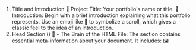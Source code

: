 1. Title and Introduction
🌟 Project Title: Your portfolio's name or title.
📜 Introduction: Begin with a brief introduction explaining what this portfolio represents. Use an emoji like 📜 to symbolize a scroll, which gives a classic feel to the idea of an introduction.
2. Head Section (<head>)
🧠 <head> - The Brain of the HTML File:
The <head> section contains essential meta-information about your document. It includes:
🖼️ <title>: Sets the title of your webpage as it appears on the browser tab.
🎨 <link>: Links to external CSS files for styling, allowing you to control the visual appearance of your portfolio.
⚙️ <script>: Scripts linked in the head control the interactive functionalities or load libraries like jQuery.
3. Body Section (<body>)
🏛️ <body> - The Structure:

The <body> is where all the visible content resides. It’s like the main canvas where everything from text, images, and buttons is drawn.
🔗 <header> - Navigation & Branding:

Typically includes your logo, navigation links, and maybe a headline. This is where users often first interact with your portfolio.
📂 <div> - Containers for Content:

The <div> elements act as containers that hold and organize your content. For example:
📋 Project Sections: Each project might be wrapped in a <div> with descriptions, images, and links.
👤 About Me: A section describing your background and skills.
📞 Contact Information: A <div> containing a form or links to contact you.
📄 <footer> - The Closing Statement:

The <footer> typically contains end-of-page information like:
© Copyright Information: A small copyright notice.
🔗 Social Media Links: Icons or links to your social media profiles.
🔗 Additional Links: Any extra navigational links or disclaimers.
4. Interactive Elements
🎨 Styling with CSS:
External stylesheets linked in the <head> section apply the visual aesthetics, such as colors, fonts, and layout.
🔧 Scripting with JavaScript:
Scripts add interactivity, like a smooth scrolling effect or a dynamic project gallery.
5. Accessibility and Responsiveness
🖥️💻📱 Responsive Design:
Your portfolio is likely designed to be responsive, meaning it looks good on all devices (desktops, laptops, tablets, and phones). This is achieved through media queries in CSS.
♿ Accessibility:
Using semantic HTML (like <nav>, <main>, <footer>) improves accessibility, making your portfolio easier to navigate for users with disabilities.
